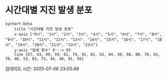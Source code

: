 # 시간대별 지진 발생 분포

```mermaid
xychart-beta
    title "시간대별 지진 발생 분포"
    x-axis ["0시", "1시", "2시", "3시", "4시", "5시", "6시", "7시", "8시", "9시", "10시", "11시", "12시", "13시", "14시", "15시", "16시", "17시", "18시", "19시", "20시", "21시", "22시", "23시"]
    y-axis "발생 횟수" 0 --> 93
    line [57, 43, 49, 59, 61, 74, 91, 81, 63, 64, 58, 68, 80, 78, 81, 70, 48, 53, 63, 72, 44, 48, 81, 56]
```

업데이트 시간: 2025-07-06 23:03:49
